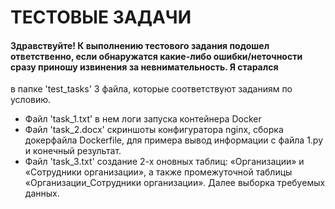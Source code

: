 ТЕСТОВЫЕ ЗАДАЧИ
===

#### Здравствуйте! К выполнению тестового задания подошел ответственно, если обнаружатся какие-либо ошибки/неточности сразу приношу извинения за невнимательность. Я старался

в папке 'test_tasks' 3 файла, которые соответствуют заданиям по условию. 
- Файл 'task_1.txt' в нем логи запуска контейнера Docker
- Файл 'task_2.docx' скриншоты конфигуратора nginx, сборка докерфайла Dockerfile, для примера вывод информации с файла 1.py и конечный результат.
- Файл 'task_3.txt' создание 2-х оновных таблиц: «Организации» и  «Сотрудники организации», а также промежуточной таблицы «Организации_Сотрудники организации». Далее выборка требуемых данных.